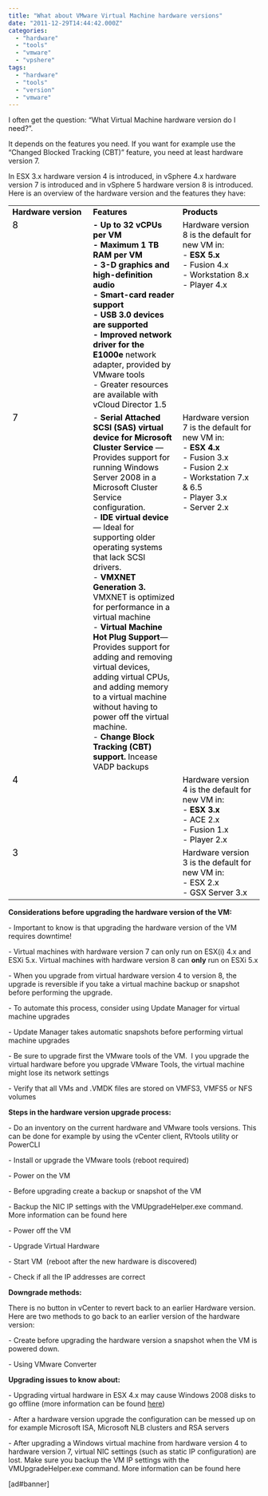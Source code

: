 ```yaml
---
title: "What about VMware Virtual Machine hardware versions"
date: "2011-12-29T14:44:42.000Z"
categories: 
  - "hardware"
  - "tools"
  - "vmware"
  - "vpshere"
tags: 
  - "hardware"
  - "tools"
  - "version"
  - "vmware"
---
```


I often get the question: “What Virtual Machine hardware version do I need?”.

It depends on the features you need. If you want for example use the “Changed Blocked Tracking (CBT)” feature, you need at least hardware version 7.

In ESX 3.x hardware version 4 is introduced, in vSphere 4.x hardware version 7 is introduced and in vSphere 5 hardware version 8 is introduced. Here is an overview of the hardware version and the features they have:

<table border="0" cellspacing="0" cellpadding="2" width="641"><tbody><tr><td valign="top" width="220"><strong><font color="#000000">Hardware version</font></strong></td><td valign="top" width="222"><strong><font color="#000000">Features</font></strong></td><td valign="top" width="197"><strong><font color="#000000">Products</font></strong></td></tr><tr><td valign="top" width="220"><font color="#000000" size="4">8</font></td><td valign="top" width="222"><font color="#000000"><strong>- Up to 32 vCPUs per VM<br>- Maximum 1 TB RAM per VM<br>- 3-D graphics and high-definition audio<br>- Smart-card reader support<br>- USB 3.0 devices are supported<br>- Improved network driver for the E1000e</strong> network adapter, provided by VMware tools<br>- Greater resources are available with vCloud Director 1.5</font></td><td valign="top" width="197"><font color="#000000">Hardware version 8 is the default for new VM in:<br>- <strong>ESX 5.x</strong><br>- Fusion 4.x<br>- Workstation 8.x<br>- Player 4.x</font></td></tr><tr><td valign="top" width="220"><font color="#000000" size="4">7</font></td><td valign="top" width="222"><font color="#000000">- <strong>Serial Attached SCSI (SAS) virtual device for Microsoft Cluster Service</strong> — Provides support for running Windows Server 2008 in a Microsoft Cluster Service configuration.<br>- <strong>IDE virtual device</strong> — Ideal for supporting older operating systems that lack SCSI drivers.<br>- <strong>VMXNET Generation 3. </strong>VMXNET is optimized for performance in a virtual machine&nbsp;<br>- <strong>Virtual Machine Hot Plug Support</strong>— Provides support for adding and removing virtual devices, adding virtual CPUs, and adding memory to a virtual machine without having to power off the virtual machine.<br>- <strong>Change Block Tracking (CBT) support. </strong>Incease VADP backups</font></td><td valign="top" width="197"><font color="#000000">Hardware version 7 is the default for new VM in:<br>- <strong>ESX 4.x</strong><br>- Fusion 3.x<br>- Fusion 2.x<br>- Workstation 7.x &amp; 6.5<br>- Player 3.x<br>- Server 2.x</font></td></tr><tr><td valign="top" width="220"><font color="#000000" size="4">4</font></td><td valign="top" width="226"><font color="#000000"></font></td><td valign="top" width="206"><font color="#000000">Hardware version 4 is the default for new VM in:<br>- <strong>ESX 3.x</strong><br>- ACE 2.x<br>- Fusion 1.x<br>- Player 2.x</font></td></tr><tr><td valign="top" width="220"><font color="#000000" size="4">3</font></td><td valign="top" width="226">&nbsp;</td><td valign="top" width="206"><font color="#000000">Hardware version 3 is the default for new VM in:<br>- ESX 2.x<br>- GSX Server 3.x</font></td></tr></tbody></table>

**Considerations before upgrading the hardware version of the VM:**

\- Important to know is that upgrading the hardware version of the VM requires downtime!

\- Virtual machines with hardware version 7 can only run on ESX(i) 4.x and ESXi 5.x. Virtual machines with hardware version 8 can **only** run on ESXi 5.x

\- When you upgrade from virtual hardware version 4 to version 8, the upgrade is reversible if you take a virtual machine backup or snapshot before performing the upgrade.

\- To automate this process, consider using Update Manager for virtual machine upgrades

\- Update Manager takes automatic snapshots before performing virtual machine upgrades

\- Be sure to upgrade first the VMware tools of the VM.  I you upgrade the virtual hardware before you upgrade VMware Tools, the virtual machine might lose its network settings

\- Verify that all VMs and .VMDK files are stored on VMFS3, VMFS5 or NFS volumes

**Steps in the hardware version upgrade process:**

\- Do an inventory on the current hardware and VMware tools versions. This can be done for example by using the vCenter client, RVtools utility or PowerCLI

\- Install or upgrade the VMware tools (reboot required)

\- Power on the VM

\- Before upgrading create a backup or snapshot of the VM

\- Backup the NIC IP settings with the VMUpgradeHelper.exe command. More information can be found here

\- Power off the VM

\- Upgrade Virtual Hardware

\- Start VM  (reboot after the new hardware is discovered)

\- Check if all the IP addresses are correct

**Downgrade methods:**

There is no button in vCenter to revert back to an earlier Hardware version. Here are two methods to go back to an earlier version of the hardware version:

\- Create before upgrading the hardware version a snapshot when the VM is powered down.

\- Using VMware Converter

**Upgrading issues to know about:**

\- Upgrading virtual hardware in ESX 4.x may cause Windows 2008 disks to go offline (more information can be found [here](http://kb.vmware.com/selfservice/microsites/search.do?language=en_US&cmd=displayKC&externalId=1013109))

\- After a hardware version upgrade the configuration can be messed up on  for example Microsoft ISA, Microsoft NLB clusters and RSA servers

\- After upgrading a Windows virtual machine from hardware version 4 to hardware version 7, virtual NIC settings (such as static IP configuration) are lost. Make sure you backup the VM IP settings with the VMUpgradeHelper.exe command. More information can be found here

\[ad#banner\]
